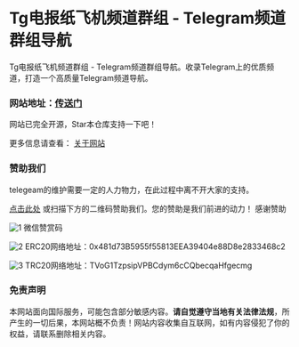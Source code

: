 # Tg电报纸飞机频道群组 - Telegram频道群组导航

Tg电报纸飞机频道群组 - Telegram频道群组导航。收录Telegram上的优质频道，打造一个高质量Telegram频道导航。

### 网站地址：[传送门](https://telegeam.github.io/)

网站已完全开源，Star本仓库支持一下吧！

更多信息请查看： [关于网站](https://telegeam.github.io/about)

### 赞助我们

telegeam的维护需要一定的人力物力，在此过程中离不开大家的支持。

[点击此处](https://telegeam.github.io/aboutt/) 或扫描下方的二维码赞助我们。您的赞助是我们前进的动力！
感谢赞助

 ![1](https://telegeam.github.io/assets/images/photo_2023-08-16_12-15-08.png)
微信赞赏码

![2](https://telegeam.github.io/assets/images/0x481d73B5955f55813EEA39404e88D8e2833468c2.png)
ERC20网络地址：0x481d73B5955f55813EEA39404e88D8e2833468c2


![3](https://telegeam.github.io/assets/images/TVoG1TzpsipVPBCdym6cCQbecqaHfgecmg.png)
TRC20网络地址：TVoG1TzpsipVPBCdym6cCQbecqaHfgecmg


### 免责声明

本网站面向国际服务，可能包含部分敏感内容。**请自觉遵守当地有关法律法规**，所产生的一切后果，本网站概不负责！网站内容收集自互联网，如有内容侵犯了你的权益，请联系删除相关内容。
